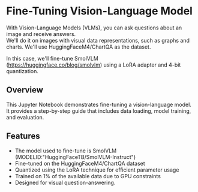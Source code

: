  
# Fine-Tuning Vision-Language Model 

With Vision-Language Models (VLMs), you can ask questions about an image and receive answers. <br>
We'll do it on images with visual data representations, such as graphs and charts. We'll use HuggingFaceM4/ChartQA as the dataset.

In this case, we'll fine-tune SmolVLM (https://huggingface.co/blog/smolvlm) using a LoRA adapter and 4-bit quantization.
## Overview

This Jupyter Notebook demonstrates fine-tuning a vision-language model. It provides a step-by-step guide that includes data loading, model training, and evaluation.

## Features

- The model used to fine-tune is SmolVLM (MODELID:"HuggingFaceTB/SmolVLM-Instruct")
- Fine-tuned on the HuggingFaceM4/ChartQA dataset
- Quantized using the LoRA technique for efficient parameter usage
- Trained on 1% of the available data due to GPU constraints
- Designed for visual question-answering. 
